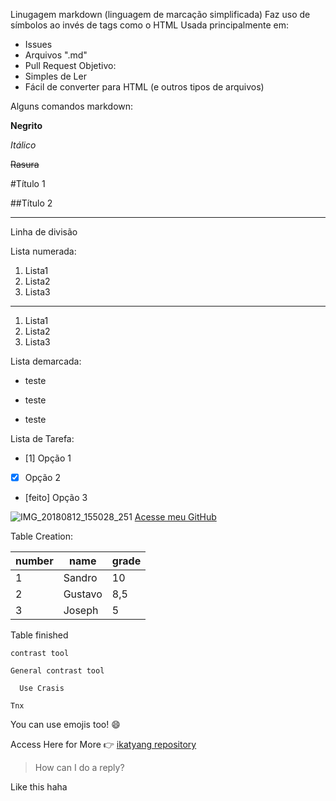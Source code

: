 Linugagem markdown (linguagem de marcação simplificada)
Faz uso de símbolos ao invés de tags como o HTML
Usada principalmente em:
- Issues
- Arquivos ".md"
- Pull Request
Objetivo: 
- Simples de Ler
- Fácil de converter para HTML (e outros tipos de arquivos)

Alguns comandos markdown:

**Negrito**

*Itálico*

~~Rasura~~

#Título 1

##Título 2

---
Linha de divisão

Lista numerada:

1. Lista1
1. Lista2
1. Lista3
***
1. Lista1
1. Lista2
1. Lista3

Lista demarcada:

* teste
- teste
* teste

Lista de Tarefa:
- [1] Opção 1
- [x] Opção 2
- [feito] Opção 3

![IMG_20180812_155028_251](https://user-images.githubusercontent.com/90936509/152721752-e014a1cc-18a8-4687-9aca-9962c6fad5fd.jpg)
[Acesse meu GitHub](https://github.com/Sandro-Gomes/)

Table Creation:

number | name | grade
--- | --- | ---
1 | Sandro | 10
2 | Gustavo | 8,5
3 | Joseph | 5

Table finished

`contrast tool`

```
General contrast tool

  Use Crasis
  
Tnx
```

You can use emojis too! 😄

Access Here for More 👉 [ikatyang repository](https://github.com/ikatyang/emoji-cheat-sheet)

> How can I do a reply?

Like this haha
